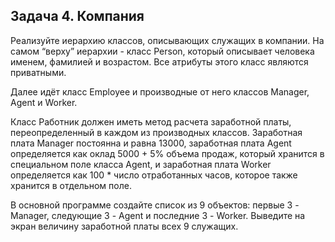## Задача 4. Компания
Реализуйте иерархию классов, описывающих служащих в компании. На самом “верху” иерархии - класс Person, который описывает человека именем, фамилией и возрастом. Все атрибуты этого класс являются приватными.

Далее идёт класс Employee и производные от него классов Manager, Agent и Worker. 

Класс Работник должен иметь метод расчета заработной платы, переопределенный в каждом из производных классов. Заработная плата Manager постоянна и равна 13000, заработная плата Agent определяется как оклад 5000 + 5% объема продаж, который хранится в специальном поле класса Agent, и заработная плата Worker определяется как 100 * число отработанных часов, которое также хранится в отдельном поле.

В основной программе создайте список из 9 объектов: первые 3 - Manager, следующие 3 - Agent и последние 3 - Worker. Выведите на экран величину заработной платы всех 9 служащих.

